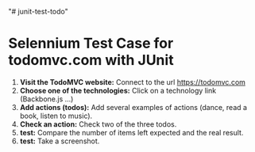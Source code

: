 "# junit-test-todo" 


# Selennium Test Case for todomvc.com with JUnit

1. __Visit the TodoMVC website:__ Connect to the url https://todomvc.com
1. __Choose one of the technologies:__ Click on a technology link (Backbone.js ...)
1. __Add actions (todos):__ Add several examples of actions (dance, read a book, listen to music).
1. __Check an action:__ Check two of the three todos.
1. __test:__ Compare the number of items left expected and the real result.
1. __test:__ Take a screenshot.
